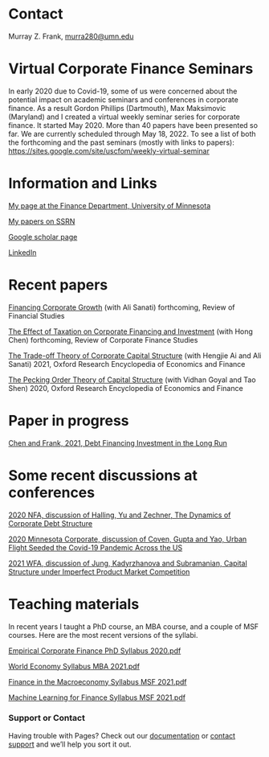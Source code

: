 # Contact
Murray Z. Frank, murra280@umn.edu

# Virtual Corporate Finance Seminars

In early 2020 due to Covid-19, some of us were concerned about the potential impact on academic seminars and conferences in corporate finance. As a result Gordon Phillips (Dartmouth), Max Maksimovic (Maryland) and I created a virtual weekly seminar series for corporate finance. It started May 2020. More than 40 papers have been presented so far. We are currently scheduled through May 18, 2022. To see a list of both the forthcoming and the past seminars (mostly with links to papers): 
https://sites.google.com/site/uscfom/weekly-virtual-seminar

# Information and Links
[My page at the Finance Department, University of Minnesota](https://carlsonschool.umn.edu/faculty/murray-frank)

[My papers on SSRN](https://papers.ssrn.com/sol3/cf_dev/AbsByAuth.cfm?per_id=59982)

[Google scholar page](https://scholar.google.com/citations?user=iizj77oAAAAJ&hl=en&oi=sra)

[LinkedIn](https://www.linkedin.com/in/murray-frank-5b5666a5/)

# Recent papers 

[Financing Corporate Growth](https://ssrn.com/abstract=3377665) (with Ali Sanati) forthcoming, Review of Financial Studies 

[The Effect of Taxation on Corporate Financing and Investment](https://ssrn.com/abstract=2878057) (with Hong Chen) forthcoming, Review of Corporate Finance Studies 

[The Trade-off Theory of Corporate Capital Structure](https://ssrn.com/abstract=3595492) (with Hengjie Ai and Ali Sanati) 2021, Oxford Research Encyclopedia of Economics and Finance 

[The Pecking Order Theory of Capital Structure](https://ssrn.com/abstract=3540610) (with Vidhan Goyal and Tao Shen) 2020, Oxford Research Encyclopedia of Economics and Finance 

# Paper in progress

[Chen and Frank, 2021, Debt Financing Investment in the Long Run](https://github.com/mzfrank/myweb/files/6823733/ChenFrank2021June02.pdf)

# Some recent discussions at conferences

[2020 NFA, discussion of Halling, Yu and Zechner, The Dynamics of Corporate Debt Structure](https://github.com/mzfrank/myweb/files/6823969/MFrank_NFA_Discussion_2020Updated.pdf)

[2020 Minnesota Corporate, discussion of Coven, Gupta and Yao, Urban Flight Seeded the Covid-19 Pandemic Across the US](https://github.com/mzfrank/myweb/files/6823952/Comments.on.Urban.Flight.paper.2020.Oct.pdf)

[2021 WFA, discussion of Jung, Kadyrzhanova and Subramanian, Capital Structure under Imperfect Product Market Competition](https://github.com/mzfrank/myweb/files/6823894/Capital.Structure.under.Imperfect.Product.Market.CompetitionUpdated.pdf)

# Teaching materials

In recent years I taught a PhD course, an MBA course, and a couple of MSF courses. Here are the most recent versions of the syllabi.

[Empirical Corporate Finance PhD Syllabus 2020.pdf](https://github.com/mzfrank/myweb/files/6823541/8823_Syllabus2020.pdf)

[World Economy Syllabus MBA 2021.pdf](https://github.com/mzfrank/myweb/files/6823531/World.Economy.Syllabus.2021.pdf)

[Finance in the Macroeconomy Syllabus MSF 2021.pdf](https://github.com/mzfrank/myweb/files/6823561/6621_MSF_2021_Syllabus.pdf)

[Machine Learning for Finance Syllabus MSF 2021.pdf](https://github.com/mzfrank/myweb/files/6823590/ML_for_Finance_syllabus_2021.pdf)

### Support or Contact

Having trouble with Pages? Check out our [documentation](https://docs.github.com/categories/github-pages-basics/) or [contact support](https://support.github.com/contact) and we’ll help you sort it out.
